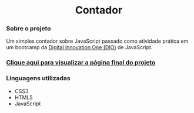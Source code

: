 <div align="center">
  <h1>Contador</h1>
</div>
<div>
  <h3>Sobre o projeto</h3>
  <p>Um simples contador sobre JavaScript passado como atividade prática em um bootcamp da <a href="https://www.dio.me/en">Digital Innovation One (DIO)</a> de JavaScript.</p>
  
  ### [Clique aqui para visualizar a página final do projeto](https://thenextbunny.github.io/counter/)
  
   <h3>Linguagens utilizadas</h3>
  <ul>
    <li>CSS3</li>
    <li>HTML5</li>
    <li>JavaScript</li>
  </ul>
</div>
